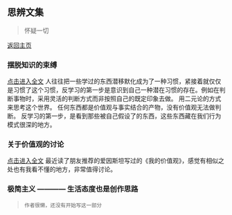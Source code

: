 ## 思辨文集

> 怀疑一切

[返回主页](README.md)

### 摆脱知识的束缚

[点击进入全文](Jan/0114.md)
人往往把一些学过的东西潜移默化成为了一种习惯，紧接着就仅仅是习惯了这个习惯，反学习的第一步是意识到自己一种潜在习惯的存在。例如在判断事物时，采用灵活的判断方式而非按照自己的既定印象去做。  用二元论的方式来思考这个世界。 任何东西都是价值观与事实结合的产物，没有价值观无法做判断。  反学习的第一步，是看到那些被自己假设了的东西，这些东西藏在我们行为模式很深的地方。


### 关于价值观的讨论

[点击进入全文](Jan/0120.md)
最近读了朋友推荐的爱因斯坦写过的《我的价值观》，感觉有相似之处也有我看不懂的地方，非常值得讨论。

### 极简主义 ———— 生活态度也是创作思路

> ```作者很懒，还没有开始写这一部分```
